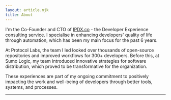 ```yaml
---
layout: article.njk
title: About
---
```


I'm the Co-Founder and CTO of [IPDX.co](https://ipdx.co) - the Developer Experience consulting service. I specialise in enhancing developers' quality of life through automation, which has been my main focus for the past 6 years.

At Protocol Labs, the team I led looked over thousands of open-source repositories and improved workflows for 300+ developers. Before this, at Sumo Logic, my team introduced innovative strategies for software distribution, which proved to be transformative for the organization.

These experiences are part of my ongoing commitment to positively impacting the work and well-being of developers through better tools, systems, and processes.

<hr>
